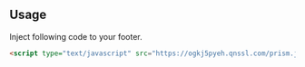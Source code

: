 ## Usage

Inject following code to your footer.

```html
<script type="text/javascript" src="https://ogkj5pyeh.qnssl.com/prism.js" async></script>
```
